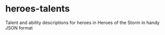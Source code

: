 # heroes-talents
Talent and ability descriptions for heroes in Heroes of the Storm in handy JSON format
